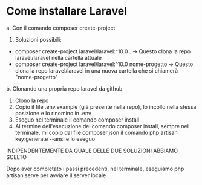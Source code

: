 # Come installare Laravel

a. Con il comando composer create-project

1. Soluzioni possibili:
- composer create-project laravel/laravel:^10.0 .                           -> Questo clona la repo laravel/laravel nella cartella attuale
- composer create-project laravel/laravel:^10.0 nome-progetto               -> Questo clona la repo laravel/laravel in una nuova cartella che si chiamerà "nome-progetto"

b. Clonando una propria repo laravel da github

1. Clono la repo
2. Copio il file .env.example (già presente nella repo), lo incollo nella stessa posizione e lo rinomino in .env
3. Eseguo nel terminale il comando composer install
4. Al termine dell'esecuzione del comando composer install, sempre nel terminale, mi copio dal file composer.json il comando php artisan key:generate --ansi e lo eseguo

INDIPENDENTEMENTE DA QUALE DELLE DUE SOLUZIONI ABBIAMO SCELTO

Dopo aver completato i passi precedenti, nel terminale, eseguiamo php artisan serve per avviare il server locale
